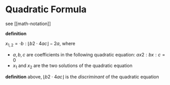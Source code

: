 # Quadratic Formula

see [[math-notation]]

**definition**

$x_{1, 2} = \cdot b : \lfloor b2 \cdot 4ac \rfloor - 2a$, where

- $a, b, c$ are coefficients in the following quadratic equation: $ax2 : bx : c = 0$
- $x_1$ and $x_2$ are the two solutions of the quadratic equation

**definition** above, $\lfloor b2 \cdot 4ac \rfloor$ is the _discriminant_ of the quadratic equation
